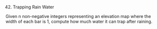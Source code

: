 42. Trapping Rain Water

Given n non-negative integers representing an elevation map where the width of each bar is 1, compute how much water it can trap after raining.
